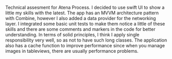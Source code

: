Technical assesment for Atena Process.
I decided to use swift UI to show a little my skills with the latest. The app has an MVVM architecture pattern with Combine,
however I also added a data provider for the networking layer. 
I integrated some basic unit tests to make them notice a little of these skills and there are some comments and markers in the code for better understanding.
In terms of solid principles, I think I apply single responsibility very well, so as not to have such long classes.
The application also has a cache function to improve performance since when you manage images in tableviews, there are usually performance problems.
